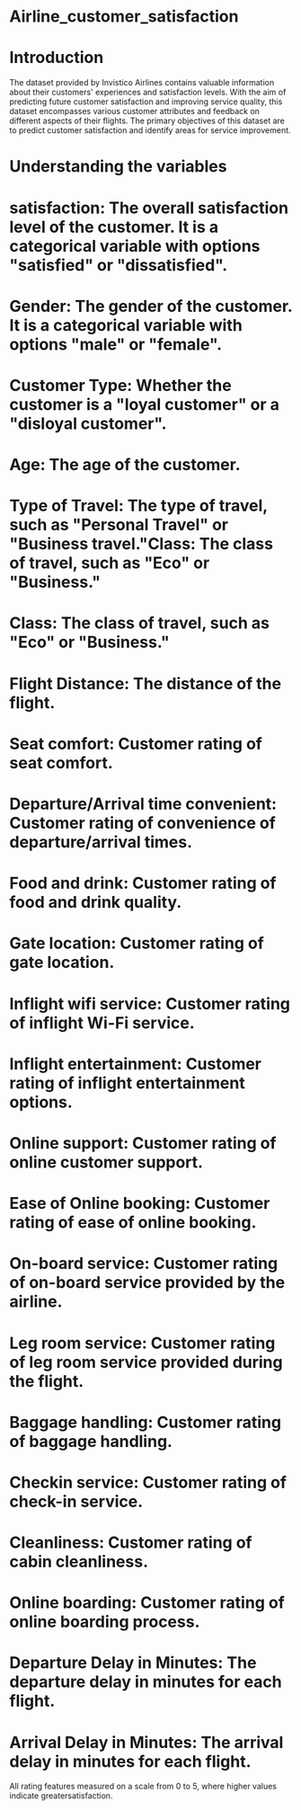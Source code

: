 # Airline_customer_satisfaction

# Introduction
The dataset provided by Invistico Airlines contains valuable information about their customers' experiences and satisfaction levels. With the aim of predicting future customer satisfaction and improving service quality, this dataset encompasses various customer attributes and feedback on different aspects of their flights. The primary objectives of this dataset are to predict customer satisfaction and identify areas for service improvement.

# Understanding the variables
# satisfaction: The overall satisfaction level of the customer. It is a categorical variable with options "satisfied" or "dissatisfied".

# Gender: The gender of the customer. It is a categorical variable with options "male" or "female".

# Customer Type: Whether the customer is a "loyal customer" or a "disloyal customer".

# Age: The age of the customer.

# Type of Travel: The type of travel, such as "Personal Travel" or "Business travel."Class: The class of travel, such as "Eco" or "Business."

# Class: The class of travel, such as "Eco" or "Business."

# Flight Distance: The distance of the flight.

# Seat comfort: Customer rating of seat comfort.

# Departure/Arrival time convenient: Customer rating of convenience of departure/arrival times.

# Food and drink: Customer rating of food and drink quality.

# Gate location: Customer rating of gate location.

# Inflight wifi service: Customer rating of inflight Wi-Fi service.

# Inflight entertainment: Customer rating of inflight entertainment options.

# Online support: Customer rating of online customer support.

# Ease of Online booking: Customer rating of ease of online booking.

# On-board service: Customer rating of on-board service provided by the airline.

# Leg room service: Customer rating of leg room service provided during the flight.

# Baggage handling: Customer rating of baggage handling.

# Checkin service: Customer rating of check-in service.

# Cleanliness: Customer rating of cabin cleanliness.

# Online boarding: Customer rating of online boarding process.

# Departure Delay in Minutes: The departure delay in minutes for each flight.

# Arrival Delay in Minutes: The arrival delay in minutes for each flight.

All rating features measured on a scale from 0 to 5, where higher values indicate greatersatisfaction.
